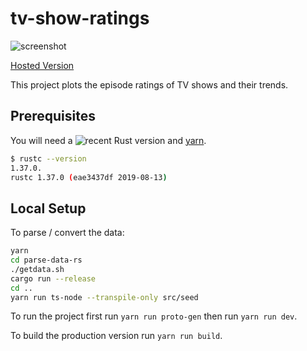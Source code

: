 # tv-show-ratings

![screenshot](screenshot.png)

[Hosted Version](https://phiresky.github.io/tv-show-ratings/)

This project plots the episode ratings of TV shows and their trends.

## Prerequisites

You will need a ![recent Rust version](https://www.rust-lang.org/learn/get-started) and [yarn](https://yarnpkg.com).

```sh
$ rustc --version
1.37.0.
rustc 1.37.0 (eae3437df 2019-08-13)
```

## Local Setup

To parse / convert the data:

```sh
yarn
cd parse-data-rs
./getdata.sh
cargo run --release
cd ..
yarn run ts-node --transpile-only src/seed
```

To run the project first run `yarn run proto-gen` then run `yarn run dev`.

To build the production version run `yarn run build`.
